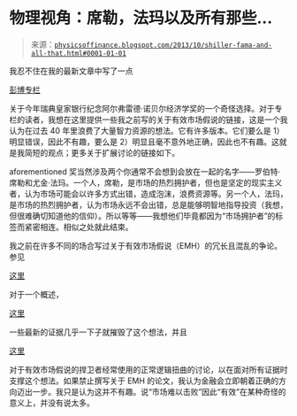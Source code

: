 <!--yml

分类：未分类

日期：2024-05-18 06:54:27

-->

# 物理视角：席勒，法玛以及所有那些...

> 来源：[`physicsoffinance.blogspot.com/2013/10/shiller-fama-and-all-that.html#0001-01-01`](http://physicsoffinance.blogspot.com/2013/10/shiller-fama-and-all-that.html#0001-01-01)

我忍不住在我的最新文章中写了一点

[彭博专栏](http://www.bloomberg.com/view/bios/mark-buchanan/)

关于今年瑞典皇家银行纪念阿尔弗雷德·诺贝尔经济学奖的一个奇怪选择。对于专栏的读者，我想在这里提供一些我之前写的关于有效市场假说的链接，这是一个我认为在过去 40 年里浪费了大量智力资源的想法。它有许多版本。它们要么是 1）明显错误，因此不有趣，要么是 2）明显且毫不意外地正确，因此也不有趣。这就是我简短的观点；更多关于扩展讨论的链接如下。

aforementioned 奖当然涉及两个你通常不会想到会放在一起的名字——罗伯特·席勒和尤金·法玛。一个人，席勒，是市场的热烈拥护者，但也是坚定的现实主义者，认为市场可能会以许多方式出错，造成泡沫，浪费资源等。另一个人，法玛，是市场的热烈拥护者，认为市场永远不会出错，总是能够明智地指导投资（我想，但很难确切知道他的信仰）。所以等等——我想他们毕竟都因为“市场拥护者”的标签而紧密相连。相似之处就此结束。

我之前在许多不同的场合写过关于有效市场假说（EMH）的冗长且混乱的争论。参见

[这里](http://physicsoffinance.blogspot.com/2011/05/whats-efficient-in-efficient-markets.html)

对于一个概述，

[这里](http://physicsoffinance.blogspot.com/2012/02/how-markets-become-efficient-answer.html)

一些最新的证据几乎一下子就摧毁了这个想法，并且

[这里](http://physicsoffinance.blogspot.com/2011/09/of-hurricanes-and-economic-equilibrium.html)

对于有效市场假说的捍卫者经常使用的正常逻辑扭曲的讨论，以在面对所有证据时支撑这个想法。如果禁止撰写关于 EMH 的论文，我认为金融会立即朝着正确的方向迈出一步。我只是认为这并不有趣。说“市场难以击败”因此“有效”在某种奇怪的意义上，并没有说太多。
